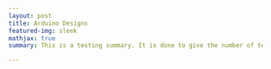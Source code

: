 ```yaml
---
layout: post
title: Arduino Designs
featured-img: sleek
mathjax: true
summary: This is a testing summary. It is done to give the number of text showing on the cards.

---
```


